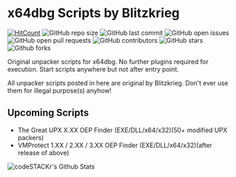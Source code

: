 # x64dbg Scripts by Blitzkrieg

[![HitCount](http://hits.dwyl.com/blitzkrieg99/x64dbg-Scripts-by-Blitzkrieg.svg)](http://hits.dwyl.com/blitzkrieg99/x64dbg-Scripts-by-Blitzkrieg)
![GitHub repo size](https://img.shields.io/github/repo-size/blitzkrieg99/x64dbg-Scripts-by-Blitzkrieg)
![GitHub last commit](https://img.shields.io/github/last-commit/blitzkrieg99/x64dbg-Scripts-by-Blitzkrieg)
![GitHub open issues](https://img.shields.io/github/issues-raw/blitzkrieg99/x64dbg-Scripts-by-Blitzkrieg)
![GitHub open pull requests](https://img.shields.io/github/issues-pr-raw/blitzkrieg99/x64dbg-Scripts-by-Blitzkrieg)
![GitHub contributors](https://img.shields.io/github/contributors/blitzkrieg99/x64dbg-Scripts-by-Blitzkrieg)
![GitHub stars](https://img.shields.io/github/stars/blitzkrieg99/x64dbg-Scripts-by-Blitzkrieg?style=social)
![Github forks](https://img.shields.io/github/forks/blitzkrieg99/x64dbg-Scripts-by-Blitzkrieg?style=social)

Original unpacker scripts for x64dbg. No further plugins required for execution. Start scripts anywhere but not after entry point.

All unpacker scripts posted in here are original by Blitzkrieg.
Don't ever use them for illegal purpose(s) anyhow!

## Upcoming Scripts
* The Great UPX X.XX OEP Finder (EXE/DLL/x64/x32)(50+ modified UPX packers)
* VMProtect 1.XX / 2.XX / 3.XX OEP Finder (EXE/DLL/x64/x32)(after release of above)

<img align="left" alt="codeSTACKr's Github Stats" src="https://github-readme-stats.codestackr.vercel.app/api?username=blitzkrieg99&show_icons=true&hide_border=true" />
